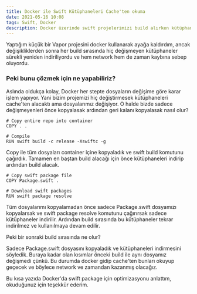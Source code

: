```yaml
---
title: Docker ile Swift Kütüphaneleri Cache'ten okuma
date: 2021-05-16 10:08
tags: Swift, Docker
description: Docker üzerinde swift projelerimizi build alırken kütüphaneleri nasıl cache'te saklayabiliriz?
---
```


Yaptığım küçük bir Vapor projesini docker kullanarak ayağa kaldırdım, ancak değişikliklerden sonra her build sırasında hiç değişmeyen kütüphaneler sürekli yeniden indiriliyordu ve hem network hem de zaman kaybına sebep oluyordu.

### Peki bunu çözmek için ne yapabiliriz?

Aslında oldukça kolay, Docker her stepte dosyaların değişime göre karar işlem yapıyor. Yani bizim projemizi hiç değiştirmesek kütüphaneleri cache'ten alacaktı ama dosyalarımız değişiyor. O halde bizde sadece değişmeyenleri önce kopyalasak ardından geri kalanı kopyalasak nasıl olur?

```docker
# Copy entire repo into container
COPY . .

# Compile
RUN swift build -c release -Xswiftc -g
```

Copy ile tüm dosyaları container içine kopyaladık ve swift build komutunu çağırdık. Tamamen en baştan build alacağı için önce kütüphaneleri indirip ardından build alacak.

```docker
# Copy swift package file
COPY Package.swift .

# Download swift packages
RUN swift package resolve
```

Tüm dosyalarımı kopyalamadan önce sadece Package.swift dosyamızı kopyalarsak ve swift package resolve komutunu çağırırsak sadece kütüphaneler indirilir. Ardından build sırasında bu kütüphaneler tekrar indirilmez ve kullanılmaya devam edilir.

Peki bir sonraki build sırasında ne olur?

Sadece Package.swift dosyasını kopyaladık ve kütüphaneleri indirmesini söyledik. Buraya kadar olan kısımlar önceki build ile aynı dosyamız değişmedi çünkü. Bu durumda docker gidip cache'ten bunları okuyup geçecek ve böylece network ve zamandan kazanmış olacağız.

Bu kısa yazıda Docker'da swift package için optimizasyonu anlattım, okuduğunuz için teşekkür ederim.
